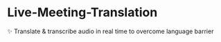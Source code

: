 # Live-Meeting-Translation
✨ Translate &amp; transcribe audio in real time to overcome language barrier 
